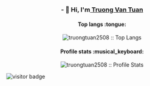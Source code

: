 
<h3 align="center">- 👋 Hi, I'm<a href="https://www.facebook.com//100014192858608"> Truong Van Tuan</a> </h3>


<h4 align="center">Top langs :tongue: </h4>

<p align="center"><img src="https://github-readme-stats.vercel.app/api/top-langs/?username=truongtuan2508&langs_count=10&theme=tokyonight&layout=compact" alt="truongtuan2508 :: Top Langs" /></p>

<h4 align="center">Profile stats :musical_keyboard:</h4>

<p align="center"><img src="https://github-readme-stats.vercel.app/api?username=truongtuan2508&bg_color=30,e96443,904e95&title_color=fff&text_color=fff" alt="truongtuan2508 :: Profile Stats" /></p>

 ![visitor badge](https://visitor-badge.glitch.me/badge?page_id=truongtuan2508.visitor-badge&left_text=Visitors) 

<!---
truongtuan2508/truongtuan2508 is a ✨ special ✨ repository because its `README.md` (this file) appears on your GitHub profile.
You can click the Preview link to take a look at your changes.
--->
